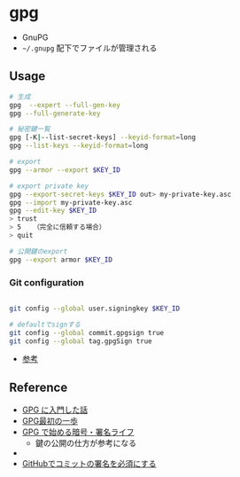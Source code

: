 # gpg

* GnuPG
* `~/.gnupg` 配下でファイルが管理される

## Usage

```sh
# 生成
gpg  --expert --full-gen-key
gpg --full-generate-key

# 秘密鍵一覧
gpg [-K|--list-secret-keys] --keyid-format=long
gpg --list-keys --keyid-format=long

# export
gpg --armor --export $KEY_ID

# export private key
gpg --export-secret-keys $KEY_ID out> my-private-key.asc
gpg --import my-private-key.asc
gpg --edit-key $KEY_ID
> trust
> 5   （完全に信頼する場合）
> quit

# 公開鍵のexport
gpg --export armor $KEY_ID
```

### Git configuration

```sh

git config --global user.signingkey $KEY_ID

# defaultでsignする
git config --global commit.gpgsign true
git config --global tag.gpgSign true
```

* [参考](https://qiita.com/shun-shobon/items/a944416bebb6207016fb)

## Reference

* [GPG に入門した話](https://qiita.com/kino-ma/items/c5679997293cbbd34b34)
* [GPG最初の一歩](https://tokyodebian-team.pages.debian.net/html2008/debianmeetingresume200803-kansaise4.html)
* [GPG で始める暗号・署名ライフ](https://blog.livewing.net/gpg-life)
  * 鍵の公開の仕方が参考になる
* [](https://www.math.s.chiba-u.ac.jp/~matsu/gpg/index.html)
* [GitHubでコミットの署名を必須にする](https://blog.lufia.org/entry/2025/03/16/195658)
